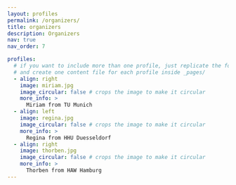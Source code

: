 ```yaml
---
layout: profiles
permalink: /organizers/
title: organizers
description: Organizers
nav: true
nav_order: 7

profiles:
  # if you want to include more than one profile, just replicate the following block
  # and create one content file for each profile inside _pages/
  - align: right
    image: miriam.jpg
    image_circular: false # crops the image to make it circular
    more_info: >
      Miriam from TU Munich
  - align: left
    image: regina.jpg
    image_circular: false # crops the image to make it circular
    more_info: >
      Regina from HHU Duesseldorf
  - align: right
    image: thorben.jpg
    image_circular: false # crops the image to make it circular
    more_info: >
      Thorben from HAW Hamburg
---
```

